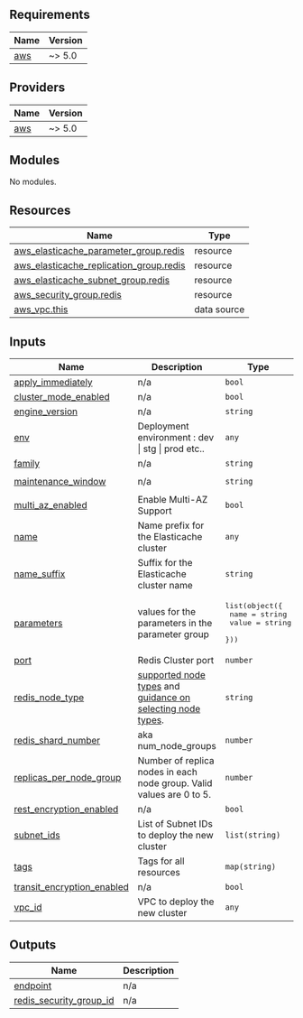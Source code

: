 ## Requirements

| Name | Version |
|------|---------|
| <a name="requirement_aws"></a> [aws](#requirement\_aws) | ~> 5.0 |

## Providers

| Name | Version |
|------|---------|
| <a name="provider_aws"></a> [aws](#provider\_aws) | ~> 5.0 |

## Modules

No modules.

## Resources

| Name | Type |
|------|------|
| [aws_elasticache_parameter_group.redis](https://registry.terraform.io/providers/hashicorp/aws/latest/docs/resources/elasticache_parameter_group) | resource |
| [aws_elasticache_replication_group.redis](https://registry.terraform.io/providers/hashicorp/aws/latest/docs/resources/elasticache_replication_group) | resource |
| [aws_elasticache_subnet_group.redis](https://registry.terraform.io/providers/hashicorp/aws/latest/docs/resources/elasticache_subnet_group) | resource |
| [aws_security_group.redis](https://registry.terraform.io/providers/hashicorp/aws/latest/docs/resources/security_group) | resource |
| [aws_vpc.this](https://registry.terraform.io/providers/hashicorp/aws/latest/docs/data-sources/vpc) | data source |

## Inputs

| Name | Description | Type | Default | Required |
|------|-------------|------|---------|:--------:|
| <a name="input_apply_immediately"></a> [apply\_immediately](#input\_apply\_immediately) | n/a | `bool` | `false` | no |
| <a name="input_cluster_mode_enabled"></a> [cluster\_mode\_enabled](#input\_cluster\_mode\_enabled) | n/a | `bool` | `true` | no |
| <a name="input_engine_version"></a> [engine\_version](#input\_engine\_version) | n/a | `string` | `"7.0"` | no |
| <a name="input_env"></a> [env](#input\_env) | Deployment environment : dev \| stg \| prod  etc.. | `any` | n/a | yes |
| <a name="input_family"></a> [family](#input\_family) | n/a | `string` | `"redis7"` | no |
| <a name="input_maintenance_window"></a> [maintenance\_window](#input\_maintenance\_window) | n/a | `string` | `"sun:05:00-sun:06:00"` | no |
| <a name="input_multi_az_enabled"></a> [multi\_az\_enabled](#input\_multi\_az\_enabled) | Enable Multi-AZ Support | `bool` | `false` | no |
| <a name="input_name"></a> [name](#input\_name) | Name prefix for the Elasticache cluster | `any` | n/a | yes |
| <a name="input_name_suffix"></a> [name\_suffix](#input\_name\_suffix) | Suffix for the Elasticache cluster name | `string` | `"redis"` | no |
| <a name="input_parameters"></a> [parameters](#input\_parameters) | values for the parameters in the parameter group | <pre>list(object({<br>    name  = string<br>    value = string<br>  }))</pre> | `[]` | no |
| <a name="input_port"></a> [port](#input\_port) | Redis Cluster port | `number` | `6379` | no |
| <a name="input_redis_node_type"></a> [redis\_node\_type](#input\_redis\_node\_type) | [supported node types](https://docs.aws.amazon.com/AmazonElastiCache/latest/red-ug/CacheNodes.SupportedTypes.html) and [guidance on selecting node types](https://docs.aws.amazon.com/AmazonElastiCache/latest/red-ug/nodes-select-size.html). | `string` | `"cache.t4g.micro"` | no |
| <a name="input_redis_shard_number"></a> [redis\_shard\_number](#input\_redis\_shard\_number) | aka num\_node\_groups | `number` | `1` | no |
| <a name="input_replicas_per_node_group"></a> [replicas\_per\_node\_group](#input\_replicas\_per\_node\_group) | Number of replica nodes in each node group. Valid values are 0 to 5. | `number` | `0` | no |
| <a name="input_rest_encryption_enabled"></a> [rest\_encryption\_enabled](#input\_rest\_encryption\_enabled) | n/a | `bool` | `true` | no |
| <a name="input_subnet_ids"></a> [subnet\_ids](#input\_subnet\_ids) | List of Subnet IDs to deploy the new cluster | `list(string)` | n/a | yes |
| <a name="input_tags"></a> [tags](#input\_tags) | Tags for all resources | `map(string)` | `{}` | no |
| <a name="input_transit_encryption_enabled"></a> [transit\_encryption\_enabled](#input\_transit\_encryption\_enabled) | n/a | `bool` | `true` | no |
| <a name="input_vpc_id"></a> [vpc\_id](#input\_vpc\_id) | VPC to deploy the new cluster | `any` | n/a | yes |

## Outputs

| Name | Description |
|------|-------------|
| <a name="output_endpoint"></a> [endpoint](#output\_endpoint) | n/a |
| <a name="output_redis_security_group_id"></a> [redis\_security\_group\_id](#output\_redis\_security\_group\_id) | n/a |
